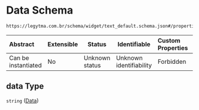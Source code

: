 # Data Schema

```txt
https://legytma.com.br/schema/widget/text_default.schema.json#/properties/data
```




| Abstract            | Extensible | Status         | Identifiable            | Custom Properties | Additional Properties | Access Restrictions | Defined In                                                                                     |
| :------------------ | ---------- | -------------- | ----------------------- | :---------------- | --------------------- | ------------------- | ---------------------------------------------------------------------------------------------- |
| Can be instantiated | No         | Unknown status | Unknown identifiability | Forbidden         | Allowed               | none                | [text_default.schema.json\*](../schema/widget/text_default.schema.json "open original schema") |

## data Type

`string` ([Data](text_default-properties-data.md))
